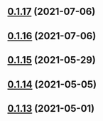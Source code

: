 ## [0.1.17](https://github.com/EnessenE/ERIKBot/compare/v0.1.16...v0.1.17) (2021-07-06)



## [0.1.16](https://github.com/EnessenE/ERIKBot/compare/v0.1.15...v0.1.16) (2021-07-06)



## [0.1.15](https://github.com/EnessenE/ERIKBot/compare/v0.1.14...v0.1.15) (2021-05-29)



## [0.1.14](https://github.com/EnessenE/ERIKBot/compare/v0.1.13...v0.1.14) (2021-05-05)



## [0.1.13](https://github.com/EnessenE/ERIKBot/compare/v0.1.12...v0.1.13) (2021-05-01)



